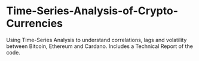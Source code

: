 # Time-Series-Analysis-of-Crypto-Currencies
Using Time-Series Analysis to understand correlations, lags and volatility between Bitcoin, Ethereum and Cardano. Includes a Technical Report of the code. 
